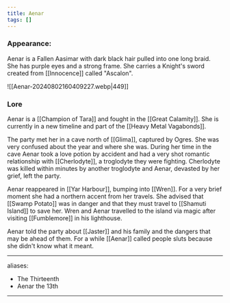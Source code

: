```yaml
---
title: Aenar
tags: []
---
```

### Appearance: 
Aenar is a Fallen Aasimar with dark black hair pulled into one long braid. She has purple eyes and a strong frame. She carries a Knight's sword created from [[Innocence]] called "Ascalon".

![[Aenar-20240802160409227.webp|449]]
### Lore
Aenar is a [[Champion of Tara]] and fought in the [[Great Calamity]]. She is currently in a new timeline and part of the [[Heavy Metal Vagabonds]]. 

The party met her in a cave north of [[Glima]], captured by Ogres. She was very confused about the year and where she was. During her time in the cave Aenar took a love potion by accident and had a very shot romantic relationship with [[Cherlodyte]], a troglodyte they were fighting. Cherlodyte was killed within minutes by another troglodyte and Aenar, devasted by her grief, left the party. 

Aenar reappeared in [[Yar Harbour]], bumping into [[Wren]]. For a very brief moment she had a northern accent from her travels. She advised that [[Swamp Potato]] was in danger and that they must travel to [[Shamuti Island]] to save her. Wren and Aenar travelled to the island via magic after visiting [[Fumblemore]] in his lighthouse.

Aenar told the party about [[Jaster]] and his family and the dangers that may be ahead of them. For a while [[Aenar]] called people sluts because she didn't know what it meant. 

--- 
aliases: 
- The Thirteenth
- Aenar the 13th
---